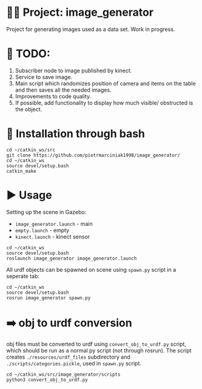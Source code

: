 # 👨‍💻 Project: image_generator
Project for generating images used as a data set. Work in progress.
# 🚧 TODO:
1. Subscriber node to image published by kinect.
2. Service to save image.
3. Main script which randomizes position of camera and items on the table and then saves all the needed images.
4. Improvements to code quality.
5. If possible, add functionality to display how much visible/ obstructed is the object.
# 💾 Installation through bash
```
cd ~/catkin_ws/src
git clone https://github.com/piotrmarciniak1998/image_generator/
cd ~/catkin_ws
source devel/setup.bash
catkin_make
```
# ▶️ Usage
Setting up the scene in Gazebo:  
* `image_generator.launch` - main
* `empty.launch` - empty
* `kinect.launch` - kinect sensor
```
cd ~/catkin_ws
source devel/setup.bash
roslaunch image_generator image_generator.launch
```
All urdf objects can be spawned on scene using `spawn.py` script in a seperate tab:
```
cd ~/catkin_ws
source devel/setup.bash
rosrun image_generator spawn.py
```
# ➡️ obj to urdf conversion
obj files must be converted to urdf using `convert_obj_to_urdf.py` script, which should be run as a normal py script
(not through rosrun). The script creates `./resources/urdf_files` subdirectory and `./scripts/categories.pickle`, used 
in `spawn.py` script. 
```
cd ~/catkin_ws/src/image_generator/scripts
python3 convert_obj_to_urdf.py
```